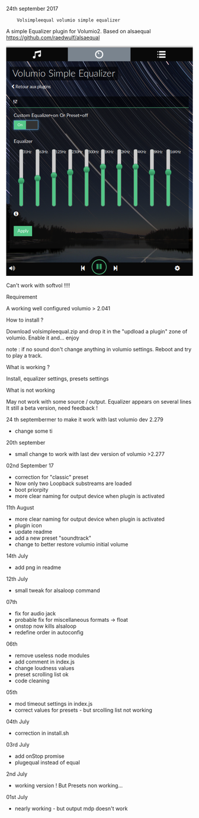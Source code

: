 24th september 2017


		Volsimpleequal volumio simple equalizer
A simple Equalizer plugin for Volumio2.
Based on alsaequal https://github.com/raedwulf/alsaequal

![Alt text](volsimpleequal.png?raw=true "Equalizer")


Can't work with softvol !!!!

Requirement

 A working well configured volumio > 2.041

How to install ?

 Download volsimpleequal.zip and drop it in the "updload a plugin" zone of volumio.
 Enable it and... enjoy

note : if no sound don't change anything in volumio settings. Reboot and try to play a track.

What is working ?

 Install, equalizer settings, presets settings

What is not working

 May not work with some source / output.
 Equalizer appears on several lines
 It still a beta version, need feedback !

24 th septembermer to make it work with last volumio dev 2.279

- change some ti

20th september

- small change to work with last dev version of volumio >2.277

02nd September 17

- correction for "classic" preset
- Now only two Loopback substreams are loaded
- boot priorpity
- more clear naming for output device when plugin is activated

11th August

- more clear naming for output device when plugin is activated
- plugin icon
- update readme
- add a new preset "soundtrack"
- change to better restore volumio initial volume

14th July

- add png in readme

12th July
- small tweak for alsaloop command

07th
- fix for audio jack
- probable fix for miscellaneous formats -> float
- onstop now kills alsaloop
- redefine order in autoconfig

06th
- remove useless node modules
- add comment in index.js
- change loudness values
- preset  scrolling list ok
- code cleaning

05th
- mod timeout settings in index.js
- correct values for presets - but srcolling list not working

04th July
- correction in install.sh

03rd July
- add onStop promise
- plugequal instead of equal

2nd July
- working version ! But Presets non working...

01st July 
- nearly working - but output mdp doesn't work